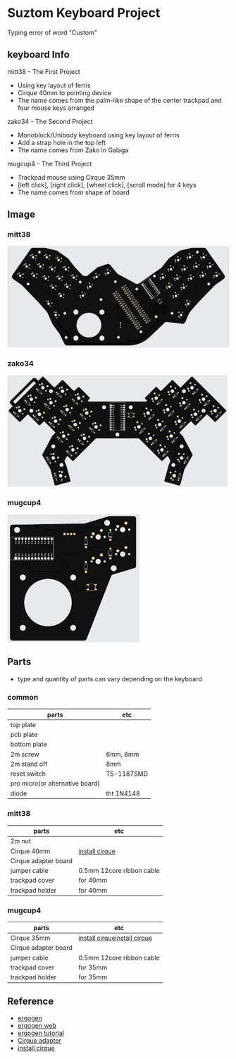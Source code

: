 # Suztom Keyboard Project

Typing error of word "Custom"

## keyboard Info

mitt38 - The First Project
- Using key layout of ferris
- Cirque 40mm to pointing device
- The name comes from the palm-like shape of the center trackpad and four mouse keys arranged

zako34 - The Second Project
- Monoblock/Unibody keyboard using key layout of ferris
- Add a strap hole in the top left
- The name comes from Zako in Galaga

mugcup4 - The Third Project
- Trackpad mouse using Cirque 35mm
- [left click], [right click], [wheel click], [scroll mode] for 4 keys
- The name comes from shape of board

## Image

### mitt38
<img src = "https://github.com/Biisairo/Suztom-Keyboard-Project/blob/master/img/mitt38_gerber.png" width="600">

### zako34
<img src = "https://github.com/Biisairo/Suztom-Keyboard-Project/blob/master/img/zako34_gerber.png" width="500">

### mugcup4
<img src = "https://github.com/Biisairo/Suztom-Keyboard-Project/blob/master/img/mugcup4_gerber.png" width="300">

## Parts
- type and quantity of parts can vary depending on the keyboard
### common
|parts							            	|etc
|-----------					          	|------	
|top plate						          	|
|pcb plate						          	|
|bottom plate				          		|
|2m screw							            |6mm, 8mm
|2m stand off			          			|8mm
|reset switch						          |TS-1187SMD
|pro micro(or alternative board)	|
|diode							            	|tht 1N4148
### mitt38
|parts						  		|etc
|-----------						|------	
|2m nut								  |
|Cirque 40mm						|[install cirque](https://github.com/Keycapsss/cirque-trackpad)
|Cirque adapter board		|
|jumper cable						|0.5mm 12core ribbon cable
|trackpad cover					|for 40mm
|trackpad holder				|for 40mm
### mugcup4
|parts							  	|etc
|-----------						|------	
|Cirque 35mm						|[install cirque](https://github.com/Keycapsss/cirque-trackpad)[install cirque](https://github.com/Keycapsss/cirque-trackpad)
|Cirque adapter board		|
|jumper cable						|0.5mm 12core ribbon cable
|trackpad cover					|for 35mm
|trackpad holder				|for 35mm

## Reference
- [ergogen](https://github.com/ergogen/ergogen)
- [ergogen web](https://github.com/ceoloide/ergogen-footprints)
- [ergogen tutorial](https://flatfootfox.com/ergogen-introduction/)
- [Cirque adapter](https://github.com/keyboard-magpie/minimal-fpc-i2c-pcb)
- [install cirque](https://github.com/Keycapsss/cirque-trackpad)
